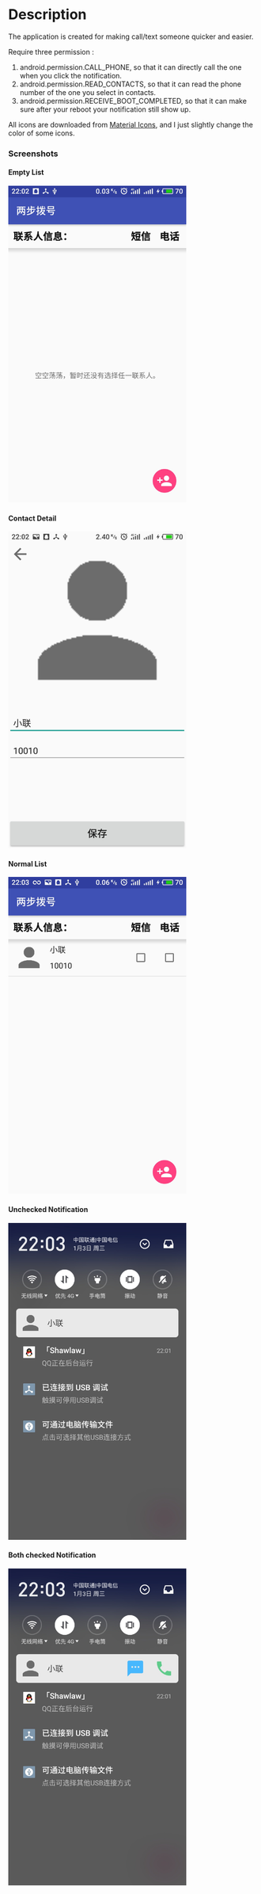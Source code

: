 # Description

The application is created for making call/text someone quicker and easier.

Require three permission :

1. android.permission.CALL_PHONE, so that it can directly call the one when you click the notification.
2. android.permission.READ_CONTACTS, so that it can read the phone number of the one you select in contacts.
3. android.permission.RECEIVE_BOOT_COMPLETED, so that it can make sure after your reboot your notification still show up.

All icons are downloaded from [Material Icons](https://material.io/icons/), and I just slightly change the color of some icons.



### Screenshots

#### Empty List

<img src="./readmeImgs/emptyList.jpg" width="360px" height="640px" alt="Empty list"/>

#### Contact Detail

<img src="./readmeImgs/contactDetail.jpg" width="360px" height="640px" alt="Contact Detail"/>

#### Normal List

<img src="./readmeImgs/normalList.jpg" width="360px" height="640px" alt="Normal list"/>

#### Unchecked Notification

<img src="./readmeImgs/uncheckedNotification.jpg" width="360px" height="640px" alt="Unchecked Notification"/>

#### Both checked Notification

<img src="./readmeImgs/bothCheckedNotification.jpg" width="360px" height="640px" alt="Both checked Notification"/>
